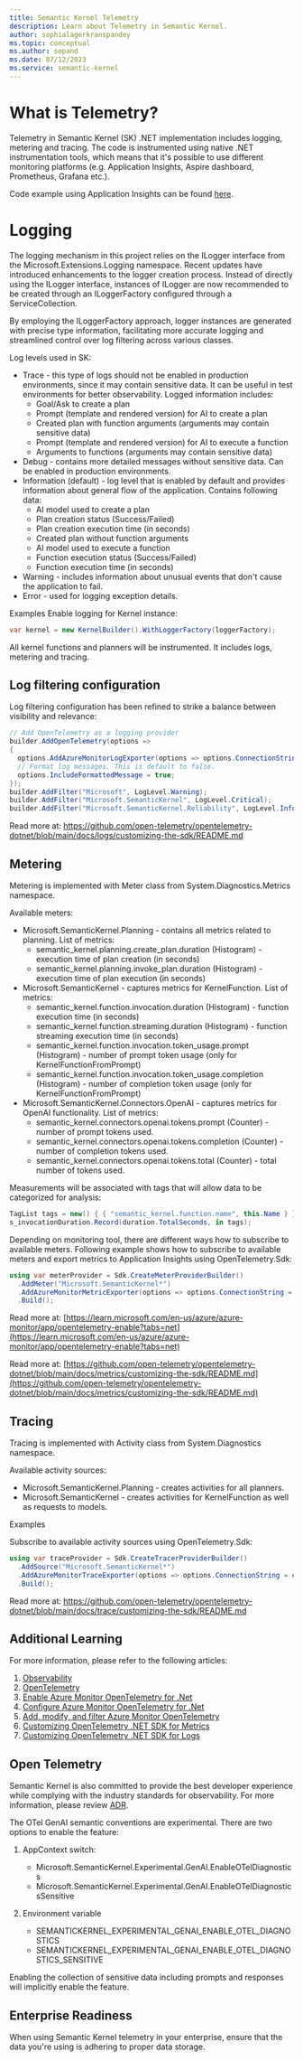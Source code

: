 ```yaml
---
title: Semantic Kernel Telemetry
description: Learn about Telemetry in Semantic Kernel.
author: sophialagerkranspandey
ms.topic: conceptual
ms.author: sopand
ms.date: 07/12/2023
ms.service: semantic-kernel
---
```


# What is Telemetry?
Telemetry in Semantic Kernel (SK) .NET implementation includes logging, metering and tracing. The code is instrumented using native .NET instrumentation tools, which means that it's possible to use different monitoring platforms (e.g. Application Insights, Aspire dashboard, Prometheus, Grafana etc.).

Code example using Application Insights can be found [here](https://github.com/microsoft/semantic-kernel/blob/main/dotnet/samples/Demos/TelemetryWithAppInsights).

# Logging
The logging mechanism in this project relies on the ILogger interface from the Microsoft.Extensions.Logging namespace. Recent updates have introduced enhancements to the logger creation process. Instead of directly using the ILogger interface, instances of ILogger are now recommended to be created through an ILoggerFactory configured through a ServiceCollection.

By employing the ILoggerFactory approach, logger instances are generated with precise type information, facilitating more accurate logging and streamlined control over log filtering across various classes.

Log levels used in SK:

- Trace - this type of logs should not be enabled in production environments, since it may contain sensitive data. It can be useful in test environments for better observability. Logged information includes:
    - Goal/Ask to create a plan
    - Prompt (template and rendered version) for AI to create a plan
    - Created plan with function arguments (arguments may contain sensitive data)
    - Prompt (template and rendered version) for AI to execute a function
    - Arguments to functions (arguments may contain sensitive data)
- Debug - contains more detailed messages without sensitive data. Can be enabled in production environments.
- Information (default) - log level that is enabled by default and provides information about general flow of the application. Contains following data:
    - AI model used to create a plan
    - Plan creation status (Success/Failed)
    - Plan creation execution time (in seconds)
    - Created plan without function arguments
    - AI model used to execute a function
    - Function execution status (Success/Failed)
    - Function execution time (in seconds)
- Warning - includes information about unusual events that don't cause the application to fail.
- Error - used for logging exception details.

Examples
Enable logging for Kernel instance:

```csharp
var kernel = new KernelBuilder().WithLoggerFactory(loggerFactory);
```
All kernel functions and planners will be instrumented. It includes logs, metering and tracing.

## Log filtering configuration
Log filtering configuration has been refined to strike a balance between visibility and relevance:

```csharp
// Add OpenTelemetry as a logging provider
builder.AddOpenTelemetry(options =>
{
  options.AddAzureMonitorLogExporter(options => options.ConnectionString = connectionString);
  // Format log messages. This is default to false.
  options.IncludeFormattedMessage = true;
});
builder.AddFilter("Microsoft", LogLevel.Warning);
builder.AddFilter("Microsoft.SemanticKernel", LogLevel.Critical);
builder.AddFilter("Microsoft.SemanticKernel.Reliability", LogLevel.Information);
```

Read more at: https://github.com/open-telemetry/opentelemetry-dotnet/blob/main/docs/logs/customizing-the-sdk/README.md

## Metering
Metering is implemented with Meter class from System.Diagnostics.Metrics namespace.

Available meters:

- Microsoft.SemanticKernel.Planning - contains all metrics related to planning. List of metrics:
    - semantic_kernel.planning.create_plan.duration (Histogram) - execution time of plan creation (in seconds)
    - semantic_kernel.planning.invoke_plan.duration (Histogram) - execution time of plan execution (in seconds)
- Microsoft.SemanticKernel - captures metrics for KernelFunction. List of metrics:
    - semantic_kernel.function.invocation.duration (Histogram) - function execution time (in seconds)
    - semantic_kernel.function.streaming.duration (Histogram) - function streaming execution time (in seconds)
    - semantic_kernel.function.invocation.token_usage.prompt (Histogram) - number of prompt token usage (only for KernelFunctionFromPrompt)
    - semantic_kernel.function.invocation.token_usage.completion (Histogram) - number of completion token usage (only for KernelFunctionFromPrompt)
- Microsoft.SemanticKernel.Connectors.OpenAI - captures metrics for OpenAI functionality. List of metrics:
    - semantic_kernel.connectors.openai.tokens.prompt (Counter) - number of prompt tokens used.
    - semantic_kernel.connectors.openai.tokens.completion (Counter) - number of completion tokens used.
    - semantic_kernel.connectors.openai.tokens.total (Counter) - total number of tokens used.

Measurements will be associated with tags that will allow data to be categorized for analysis:

```csharp
TagList tags = new() { { "semantic_kernel.function.name", this.Name } };
s_invocationDuration.Record(duration.TotalSeconds, in tags);
```
Depending on monitoring tool, there are different ways how to subscribe to available meters. Following example shows how to subscribe to available meters and export metrics to Application Insights using OpenTelemetry.Sdk:

```csharp
using var meterProvider = Sdk.CreateMeterProviderBuilder()
  .AddMeter("Microsoft.SemanticKernel*")
  .AddAzureMonitorMetricExporter(options => options.ConnectionString = connectionString)
  .Build();
  ```
Read more at: [https://learn.microsoft.com/en-us/azure/azure-monitor/app/opentelemetry-enable?tabs=net](https://learn.microsoft.com/en-us/azure/azure-monitor/app/opentelemetry-enable?tabs=net)

Read more at: [https://github.com/open-telemetry/opentelemetry-dotnet/blob/main/docs/metrics/customizing-the-sdk/README.md](https://github.com/open-telemetry/opentelemetry-dotnet/blob/main/docs/metrics/customizing-the-sdk/README.md)

## Tracing
Tracing is implemented with Activity class from System.Diagnostics namespace.

Available activity sources:

- Microsoft.SemanticKernel.Planning - creates activities for all planners. 
- Microsoft.SemanticKernel - creates activities for KernelFunction as well as requests to models.

Examples

Subscribe to available activity sources using OpenTelemetry.Sdk:

```csharp
using var traceProvider = Sdk.CreateTracerProviderBuilder()
  .AddSource("Microsoft.SemanticKernel*")
  .AddAzureMonitorTraceExporter(options => options.ConnectionString = connectionString)
  .Build();
  ```
Read more at: https://github.com/open-telemetry/opentelemetry-dotnet/blob/main/docs/trace/customizing-the-sdk/README.md

## Additional Learning
For more information, please refer to the following articles:

1. [Observability](https://learn.microsoft.com/en-us/dotnet/core/diagnostics/observability-with-otel)
2. [OpenTelemetry](https://opentelemetry.io/docs/)
3. [Enable Azure Monitor OpenTelemetry for .Net](https://learn.microsoft.com/en-us/azure/azure-monitor/app/opentelemetry-enable?tabs=net)
4. [Configure Azure Monitor OpenTelemetry for .Net](https://learn.microsoft.com/en-us/azure/azure-monitor/app/opentelemetry-configuration?tabs=net)
5. [Add, modify, and filter Azure Monitor OpenTelemetry](https://learn.microsoft.com/en-us/azure/azure-monitor/app/opentelemetry-add-modify?tabs=net)
6. [Customizing OpenTelemetry .NET SDK for Metrics](https://github.com/open-telemetry/opentelemetry-dotnet/blob/main/docs/metrics/customizing-the-sdk/README.md)
7. [Customizing OpenTelemetry .NET SDK for Logs](https://github.com/open-telemetry/opentelemetry-dotnet/blob/main/docs/logs/customizing-the-sdk/README.md)

## Open Telemetry
Semantic Kernel is also committed to provide the best developer experience while complying with the industry standards for observability. For more information, please review [ADR](https://github.com/microsoft/semantic-kernel/blob/main/docs/decisions/0044-OTel-semantic-convention.md).

The OTel GenAI semantic conventions are experimental. There are two options to enable the feature:

1. AppContext switch:
    - Microsoft.SemanticKernel.Experimental.GenAI.EnableOTelDiagnostics
    - Microsoft.SemanticKernel.Experimental.GenAI.EnableOTelDiagnosticsSensitive

2. Environment variable
    - SEMANTICKERNEL_EXPERIMENTAL_GENAI_ENABLE_OTEL_DIAGNOSTICS
    - SEMANTICKERNEL_EXPERIMENTAL_GENAI_ENABLE_OTEL_DIAGNOSTICS_SENSITIVE

Enabling the collection of sensitive data including prompts and responses will implicitly enable the feature.

## Enterprise Readiness
When using Semantic Kernel telemetry in your enterprise, ensure that the data you're using is adhering to proper data storage. 
